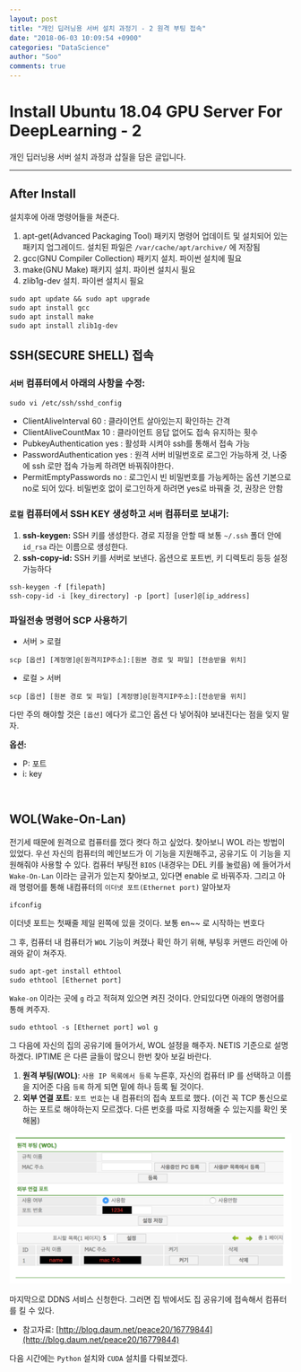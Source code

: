 ```yaml
---
layout: post
title: "개인 딥러닝용 서버 설치 과정기 - 2 원격 부팅 접속"
date: "2018-06-03 10:09:54 +0900"
categories: "DataScience"
author: "Soo"
comments: true
---
```

# Install Ubuntu 18.04 GPU Server For DeepLearning - 2

개인 딥러닝용 서버 설치 과정과 삽질을 담은 글입니다.

---

## After Install

설치후에 아래 명령어들을 쳐준다.

1. apt-get(Advanced Packaging Tool) 패키지 명령어 업데이트 및 설치되어 있는 패키지 업그레이드. 설치된 파일은 `/var/cache/apt/archive/` 에 저장됨
2. gcc(GNU Compiler Collection) 패키지 설치. 파이썬 설치에 필요
3. make(GNU Make) 패키지 설치. 파이썬 설치시 필요
4. zlib1g-dev 설치. 파이썬 설치시 필요

```
sudo apt update && sudo apt upgrade
sudo apt install gcc
sudo apt install make
sudo apt install zlib1g-dev
```

## SSH(SECURE SHELL) 접속

### `서버` 컴퓨터에서 아래의 사항을 수정:

```
sudo vi /etc/ssh/sshd_config
```

* ClientAliveInterval 60 : 클라이언트 살아있는지 확인하는 간격
* ClientAliveCountMax 10 : 클라이언트 응답 없어도 접속 유지하는 횟수
* PubkeyAuthentication yes : 활성화 시켜야 ssh를 통해서 접속 가능
* PasswordAuthentication yes : 원격 서버 비밀번호로 로그인 가능하게 것, 나중에 ssh 로만 접속 가능케 하려면 바꿔줘야한다.
* PermitEmptyPasswords no : 로그인시 빈 비밀번호를 가능케하는 옵션 기본으로 no로 되어 있다. 비밀번호 없이 로그인하게 하려면 yes로 바꿔줄 것, 권장은 안함

### `로컬` 컴퓨터에서 SSH KEY 생성하고 `서버` 컴퓨터로 보내기:

1. **ssh-keygen:** SSH 키를 생성한다. 경로 지정을 안할 때 보통 `~/.ssh` 폴더 안에 `id_rsa` 라는 이름으로 생성한다.
2. **ssh-copy-id:** SSH 키를 서버로 보낸다. 옵션으로 포트번, 키 디렉토리 등등 설정 가능하다

```
ssh-keygen -f [filepath]
ssh-copy-id -i [key_directory] -p [port] [user]@[ip_address]
```

### 파일전송 명령어 SCP 사용하기
* 서버 > 로컬
```
scp [옵션] [계정명]@[원격지IP주소]:[원본 경로 및 파일] [전송받을 위치]
```
* 로컬 > 서버
```
scp [옵션] [원본 경로 및 파일] [계정명]@[원격지IP주소]:[전송받을 위치]
```

다만 주의 해야할 것은 `[옵션]` 에다가 로그인 옵션 다 넣어줘야 보내진다는 점을 잊지 말자.

**옵션:**

- P: 포트
- i: key

<br>

## WOL(Wake-On-Lan)

전기세 때문에 원격으로 컴퓨터를 껐다 켯다 하고 싶었다. 찾아보니 WOL 라는 방법이 있었다. 우선 자신의 컴퓨터의 메인보드가 이 기능을 지원해주고, 공유기도 이 기능을 지원해줘야 사용할 수 있다.
컴퓨터 부팅전 `BIOS` (내경우는 DEL 키를 눌렀음) 에 들어가서 `Wake-On-Lan` 이라는 글귀가 있는지 찾아보고, 있다면 enable 로 바꿔주자. 그리고 아래 명령어를 통해 내컴퓨터의 `이더넷 포트(Ethernet port)` 알아보자

```
ifconfig
```

이더넷 포트는 첫째줄 제일 왼쪽에 있을 것이다. 보통 en~~ 로 시작하는 번호다

그 후, 컴퓨터 내 컴퓨터가 `WOL` 기능이 켜졌나 확인 하기 위해, 부팅후 커맨드 라인에 아래와 같이 쳐주자.

```
sudo apt-get install ethtool
sudo ethtool [Ethernet port]
```

`Wake-on` 이라는 곳에 `g` 라고 적혀져 있으면 켜진 것이다. 안되있다면 아래의 명령어를 통해 켜주자.

```
sudo ethtool -s [Ethernet port] wol g
```

그 다음에 자신의 집의 공유기에 들어가서, WOL 설정을 해주자. NETIS 기준으로 설명 하겠다. IPTIME 은 다른 글들이 많으니 한번 찾아 보길 바란다.

1. **원격 부팅(WOL)**: `사용 IP 목록에서 등록` 누른후, 자신의 컴퓨터 IP 를 선택하고 이름을 지어준 다음 `등록` 하게 되면 밑에 하나 등록 될 것이다.
2. **외부 연결 포트**: `포트 번호`는 내 컴퓨터의 접속 포트로 했다. (이건 꼭 TCP 통신으로 하는 포트로 해야하는지 모르겠다. 다른 번호를 따로 지정해줄 수 있는지를 확인 못해봄)

<img src="/assets/ds/gpuserver/WOL.png">

마지막으로 DDNS 서비스 신청한다. 그러면 집 밖에서도 집 공유기에 접속해서 컴퓨터를 킬 수 있다.

* 참고자료: [http://blog.daum.net/peace20/16779844](http://blog.daum.net/peace20/16779844)



다음 시간에는 `Python` 설치와 `CUDA` 설치를 다뤄보겠다.
